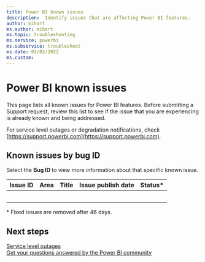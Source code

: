```yaml
---
title: Power BI known issues
description:  Identify issues that are affecting Power BI features. 
author: mihart
ms.author: mihart
ms.topic: troubleshooting    
ms.service: powerbi
ms.subservice: troubleshoot
ms.date: 03/02/2022  
ms.custom:  
---
```



# Power BI known issues

This page lists all known issues for Power BI features. Before submitting a Support request, review this list to see if the issue that you are experiencing is already known and being addressed. 

For service level outages or degradation notifications, check [https://support.powerbi.com](https://support.powerbi.com).  

## Known issues by bug ID
Select the **Bug ID** to view more information about that specific known issue.
<!-- add link from Issue ID and from Title to the related known issues article -->


|Issue ID  |Area  |Title  |Issue publish date | Status*  |
|---------|---------|---------|---------|--------|
|     |          |       |          |   |
|      |          |         |         |  |
|      |          |         |         |  |
|      |          |         |         |  |
|      |          |         |         |  |

\* Fixed issues are removed after 46 days.

## Next steps
[Service level outages](https://support.powerbi.com)    
[Get your questions answered by the Power BI community](https://community.powerbi.com)

